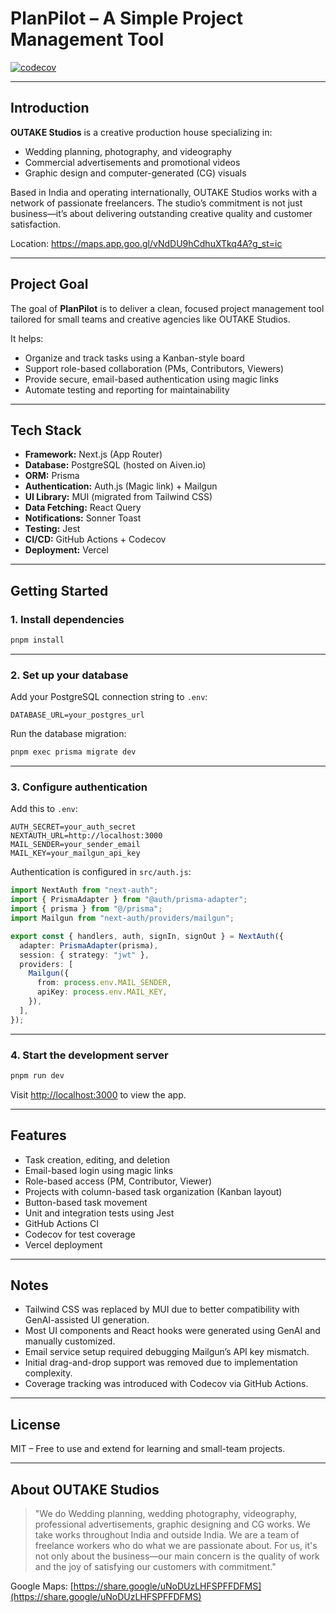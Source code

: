 # PlanPilot – A Simple Project Management Tool  
[![codecov](https://codecov.io/gh/BhagathSharma/supreme_bakery/branch/main/graph/badge.svg)](https://codecov.io/gh/BhagathSharma/supreme_bakery)

---

## Introduction

**OUTAKE Studios** is a creative production house specializing in:

- Wedding planning, photography, and videography  
- Commercial advertisements and promotional videos  
- Graphic design and computer-generated (CG) visuals  

Based in India and operating internationally, OUTAKE Studios works with a network of passionate freelancers. The studio’s commitment is not just business—it’s about delivering outstanding creative quality and customer satisfaction.

Location: https://maps.app.goo.gl/vNdDU9hCdhuXTkq4A?g_st=ic

---

## Project Goal

The goal of **PlanPilot** is to deliver a clean, focused project management tool tailored for small teams and creative agencies like OUTAKE Studios.

It helps:

- Organize and track tasks using a Kanban-style board  
- Support role-based collaboration (PMs, Contributors, Viewers)  
- Provide secure, email-based authentication using magic links  
- Automate testing and reporting for maintainability

---

## Tech Stack

- **Framework:** Next.js (App Router)
- **Database:** PostgreSQL (hosted on Aiven.io)
- **ORM:** Prisma
- **Authentication:** Auth.js (Magic link) + Mailgun
- **UI Library:** MUI (migrated from Tailwind CSS)
- **Data Fetching:** React Query
- **Notifications:** Sonner Toast
- **Testing:** Jest
- **CI/CD:** GitHub Actions + Codecov
- **Deployment:** Vercel

---

## Getting Started

### 1. Install dependencies

```bash
pnpm install
````

---

### 2. Set up your database

Add your PostgreSQL connection string to `.env`:

```env
DATABASE_URL=your_postgres_url
```

Run the database migration:

```bash
pnpm exec prisma migrate dev
```

---

### 3. Configure authentication

Add this to `.env`:

```env
AUTH_SECRET=your_auth_secret
NEXTAUTH_URL=http://localhost:3000
MAIL_SENDER=your_sender_email
MAIL_KEY=your_mailgun_api_key
```

Authentication is configured in `src/auth.js`:

```ts
import NextAuth from "next-auth";
import { PrismaAdapter } from "@auth/prisma-adapter";
import { prisma } from "@/prisma";
import Mailgun from "next-auth/providers/mailgun";

export const { handlers, auth, signIn, signOut } = NextAuth({
  adapter: PrismaAdapter(prisma),
  session: { strategy: "jwt" },
  providers: [
    Mailgun({
      from: process.env.MAIL_SENDER,
      apiKey: process.env.MAIL_KEY,
    }),
  ],
});
```

---

### 4. Start the development server

```bash
pnpm run dev
```

Visit [http://localhost:3000](http://localhost:3000) to view the app.

---

## Features

* Task creation, editing, and deletion
* Email-based login using magic links
* Role-based access (PM, Contributor, Viewer)
* Projects with column-based task organization (Kanban layout)
* Button-based task movement
* Unit and integration tests using Jest
* GitHub Actions CI
* Codecov for test coverage
* Vercel deployment

---

## Notes

* Tailwind CSS was replaced by MUI due to better compatibility with GenAI-assisted UI generation.
* Most UI components and React hooks were generated using GenAI and manually customized.
* Email service setup required debugging Mailgun’s API key mismatch.
* Initial drag-and-drop support was removed due to implementation complexity.
* Coverage tracking was introduced with Codecov via GitHub Actions.

---

## License

MIT – Free to use and extend for learning and small-team projects.

---

## About OUTAKE Studios

> "We do Wedding planning, wedding photography, videography, professional advertisements, graphic designing and CG works. We take works throughout India and outside India. We are a team of freelance workers who do what we are passionate about. For us, it's not only about the business—our main concern is the quality of work and the joy of satisfying our customers with commitment."

Google Maps: [https://share.google/uNoDUzLHFSPFFDFMS](https://share.google/uNoDUzLHFSPFFDFMS)
